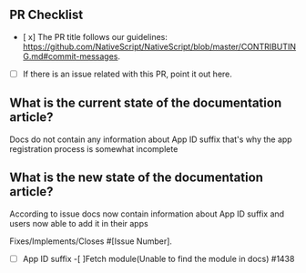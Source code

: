 <!--
We, the rest of the NativeScript community, thank you for your
contribution! 
To help the rest of the community review your change, please follow the instructions in the template.
-->

<!-- PULL REQUEST TEMPLATE -->
<!-- (Update "[ ]" to "[x]" to check a box) -->

## PR Checklist

- [ x] The PR title follows our guidelines: https://github.com/NativeScript/NativeScript/blob/master/CONTRIBUTING.md#commit-messages.
- [ ] If there is an issue related with this PR, point it out here.

## What is the current state of the documentation article?
Docs do not contain any information about App ID suffix that's why the app registration process is somewhat incomplete

## What is the new state of the documentation article?
According to issue docs now contain information about App ID suffix and users now able to add it in their apps

Fixes/Implements/Closes #[Issue Number].
 -[ ] App ID suffix
 -[ ]Fetch module(Unable to find the module in docs)
 #1438

<!-- If this PR contains a breaking change, please describe the impact and migration path for existing applications below. -->

